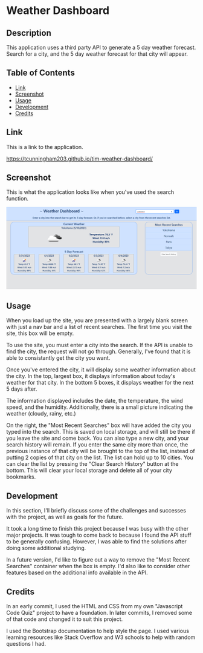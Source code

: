 # Weather Dashboard

## Description

This application uses a third party API to generate a 5 day weather forecast. Search for a city, and the 5 day weather forecast for that city will appear.

## Table of Contents
- [Link](#link)
- [Screenshot](#screenshot)
- [Usage](#usage)
- [Development](#development)
- [Credits](#credits)


## Link

This is a link to the application.

https://tcunningham203.github.io/tim-weather-dashboard/


## Screenshot

This is what the application looks like when you've used the search function.

![AppScreenshot1](/assets/screenshots/WEBSITE-SCREENSHOT.png?raw=true "Screenshot of Deployed Application- Instruction Screen")


## Usage
When you load up the site, you are presented with a largely blank screen with just a nav bar and a list of recent searches. The first time you visit the site, this box will be empty.

To use the site, you must enter a city into the search. If the API is unable to find the city, the request will not go through. Generally, I've found that it is able to consistantly get the city you want. 

Once you've entered the city, it will display some weather information about the city. In the top, largest box, it displays information about today's weather for that city. In the bottom 5 boxes, it displays weather for the next 5 days after. 

The information displayed includes the date, the temperature, the wind speed, and the humidity. Additionally, there is a small picture indicating the weather (cloudy, rainy, etc.)

On the right, the "Most Recent Searches" box will have added the city you typed into the search. This is saved on local storage, and will still be there if you leave the site and come back. You can also type a new city, and your search history will remain. If you enter the same city more than once, the previous instance of that city will be brought to the top of the list, instead of putting 2 copies of that city on the list. The list can hold up to 10 cities. You can clear the list by pressing the "Clear Search History" button at the bottom. This will clear your local storage and delete all of your city bookmarks. 


## Development
In this section, I'll briefly discuss some of the challenges and successes with the project, as well as goals for the future. 

It took a long time to finish this project because I was busy with the other major projects. It was tough to come back to because I found the API stuff to be generally confusing. However, I was able to find the solutions after doing some additional studying. 

In a future version, I'd like to figure out a way to remove the "Most Recent Searches" container when the box is empty. I'd also like to consider other features based on the additional info available in the API. 


## Credits

In an early commit, I used the HTML and CSS from my own "Javascript Code Quiz" project to have a foundation. In later commits, I removed some of that code and changed it to suit this project.

I used the Bootstrap documentation to help style the page.
I used various learning resources like Stack Overflow and W3 schools to help with random questions I had. 